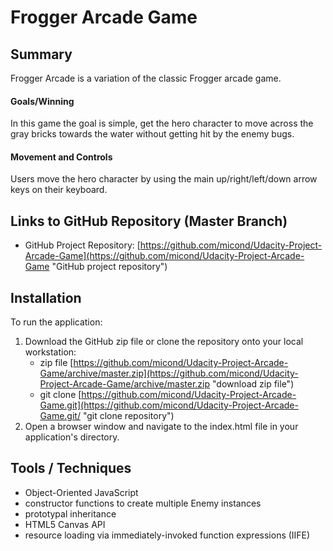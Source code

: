 # Frogger Arcade Game

## Summary
Frogger Arcade is a variation of the classic Frogger arcade game.

#### Goals/Winning
In this game the goal is simple, get the hero character to move across the gray bricks towards the water without getting hit by the enemy bugs.

#### Movement and Controls
Users move the hero character by using the main up/right/left/down arrow keys on their keyboard.

## Links to GitHub Repository (Master Branch)
* GitHub Project Repository: [https://github.com/micond/Udacity-Project-Arcade-Game](https://github.com/micond/Udacity-Project-Arcade-Game "GitHub project repository")

## Installation
To run the application:

1. Download the GitHub zip file or clone the repository onto your local workstation:
	* zip file [https://github.com/micond/Udacity-Project-Arcade-Game/archive/master.zip](https://github.com/micond/Udacity-Project-Arcade-Game/archive/master.zip "download zip file")
	* git clone [https://github.com/micond/Udacity-Project-Arcade-Game.git](https://github.com/micond/Udacity-Project-Arcade-Game.git/ "git clone repository")
2. Open a browser window and navigate to the index.html file in your application's directory.

## Tools / Techniques
- Object-Oriented JavaScript
- constructor functions to create multiple Enemy instances
- prototypal inheritance
- HTML5 Canvas API
- resource loading via immediately-invoked function expressions (IIFE)

